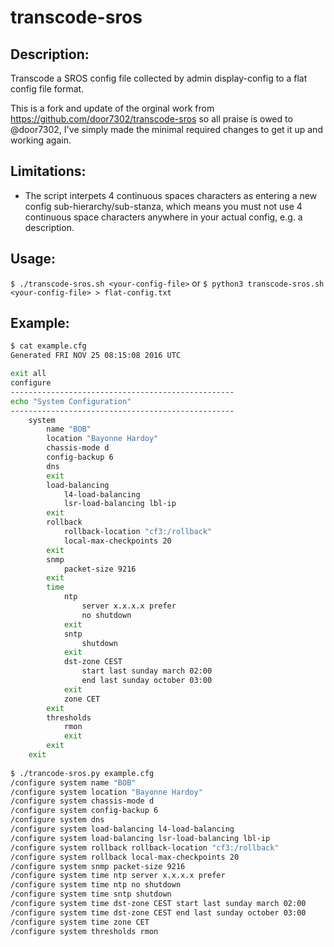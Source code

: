 # transcode-sros


## Description:
Transcode a SROS config file collected by admin display-config to a flat config file format.

This is a fork and update of the orginal work from https://github.com/door7302/transcode-sros so all praise is owed to @door7302, I've simply made the minimal required changes to get it up and working again.


## Limitations:
 * The script interpets 4 continuous spaces characters as entering a new config sub-hierarchy/sub-stanza, which means you must not use 4 continuous space characters anywhere in your actual config, e.g. a description.


## Usage:
`$ ./transcode-sros.sh <your-config-file>`
or
`$ python3 transcode-sros.sh <your-config-file> > flat-config.txt`


## Example:
```bash
$ cat example.cfg 
Generated FRI NOV 25 08:15:08 2016 UTC

exit all
configure
--------------------------------------------------
echo "System Configuration"
--------------------------------------------------
    system
        name "BOB"
        location "Bayonne Hardoy"
        chassis-mode d
        config-backup 6
        dns
        exit
        load-balancing
            l4-load-balancing
            lsr-load-balancing lbl-ip
        exit
        rollback
            rollback-location "cf3:/rollback"
            local-max-checkpoints 20
        exit
        snmp
            packet-size 9216
        exit
        time
            ntp
                server x.x.x.x prefer
                no shutdown
            exit
            sntp
                shutdown
            exit
            dst-zone CEST
                start last sunday march 02:00
                end last sunday october 03:00
            exit
            zone CET
        exit
        thresholds
            rmon
            exit
        exit
    exit
    
$ ./trancode-sros.py example.cfg
/configure system name "BOB"
/configure system location "Bayonne Hardoy"
/configure system chassis-mode d
/configure system config-backup 6
/configure system dns
/configure system load-balancing l4-load-balancing
/configure system load-balancing lsr-load-balancing lbl-ip
/configure system rollback rollback-location "cf3:/rollback"
/configure system rollback local-max-checkpoints 20
/configure system snmp packet-size 9216
/configure system time ntp server x.x.x.x prefer
/configure system time ntp no shutdown
/configure system time sntp shutdown
/configure system time dst-zone CEST start last sunday march 02:00
/configure system time dst-zone CEST end last sunday october 03:00
/configure system time zone CET
/configure system thresholds rmon
```
